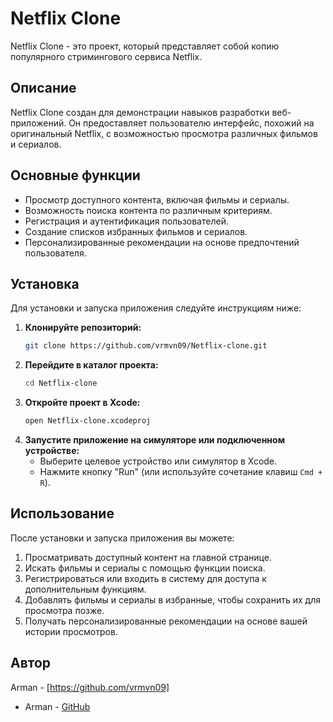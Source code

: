# Netflix Clone

Netflix Clone - это проект, который представляет собой копию популярного стримингового сервиса Netflix.

## Описание

Netflix Clone создан для демонстрации навыков разработки веб-приложений. Он предоставляет пользователю интерфейс, похожий на оригинальный Netflix, с возможностью просмотра различных фильмов и сериалов.

## Основные функции

- Просмотр доступного контента, включая фильмы и сериалы.
- Возможность поиска контента по различным критериям.
- Регистрация и аутентификация пользователей.
- Создание списков избранных фильмов и сериалов.
- Персонализированные рекомендации на основе предпочтений пользователя.

## Установка

Для установки и запуска приложения следуйте инструкциям ниже:

1. **Клонируйте репозиторий:**
    ```sh
    git clone https://github.com/vrmvn09/Netflix-clone.git
    ```
2. **Перейдите в каталог проекта:**
    ```sh
    cd Netflix-clone
    ```
3. **Откройте проект в Xcode:**
    ```sh
    open Netflix-clone.xcodeproj
    ```
4. **Запустите приложение на симуляторе или подключенном устройстве:**
    - Выберите целевое устройство или симулятор в Xcode.
    - Нажмите кнопку "Run" (или используйте сочетание клавиш `Cmd + R`).

## Использование

После установки и запуска приложения вы можете:

1. Просматривать доступный контент на главной странице.
2. Искать фильмы и сериалы с помощью функции поиска.
3. Регистрироваться или входить в систему для доступа к дополнительным функциям.
4. Добавлять фильмы и сериалы в избранные, чтобы сохранить их для просмотра позже.
5. Получать персонализированные рекомендации на основе вашей истории просмотров.

## Автор
Arman - [https://github.com/vrmvn09]
- Arman - [GitHub](https://github.com/vrmvn09)


